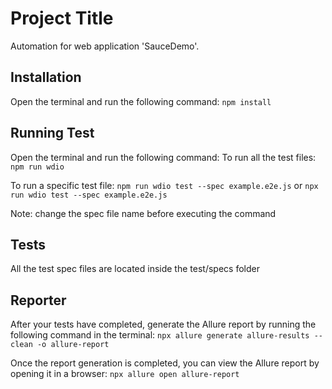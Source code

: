 # Project Title

Automation for web application 'SauceDemo'.

## Installation

Open the terminal and run the following command:
`npm install`

## Running Test

Open the terminal and run the following command:
To run all the test files:
`npm run wdio`

To run a specific test file:
`npm run wdio test --spec example.e2e.js` or `npx run wdio test --spec example.e2e.js`

Note: change the spec file name before executing the command

## Tests

All the test spec files are located inside the test/specs folder

## Reporter

After your tests have completed, generate the Allure report by running the following command in the terminal:
`npx allure generate allure-results --clean -o allure-report`

Once the report generation is completed, you can view the Allure report by opening it in a browser:
`npx allure open allure-report`
